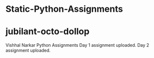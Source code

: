 # Static-Python-Assignments
# jubilant-octo-dollop 
Vishhal Narkar Python Assignments
Day 1 assignment uploaded.
Day 2 assignment uploaded.